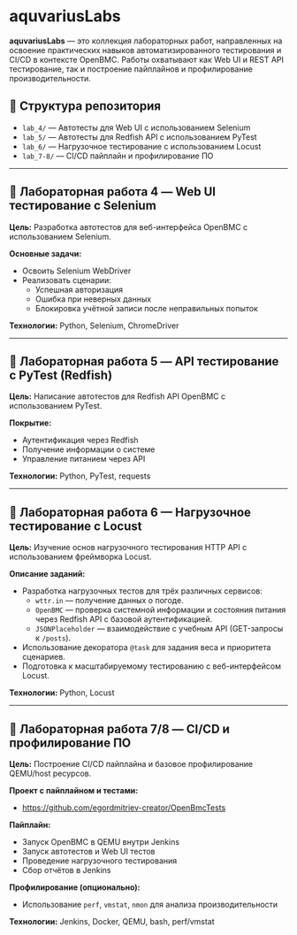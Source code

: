 # aquvariusLabs

**aquvariusLabs** — это коллекция лабораторных работ, направленных на освоение практических навыков автоматизированного тестирования и CI/CD в контексте OpenBMC. Работы охватывают как Web UI и REST API тестирование, так и построение пайплайнов и профилирование производительности.

## 📂 Структура репозитория

- `lab_4/` — Автотесты для Web UI с использованием Selenium
- `lab_5/` — Автотесты для Redfish API с использованием PyTest
- `lab_6/` — Нагрузочное тестирование с использованием Locust
- `lab_7-8/` — CI/CD пайплайн и профилирование ПО

---

## 🔹 Лабораторная работа 4 — Web UI тестирование с Selenium

**Цель:** Разработка автотестов для веб-интерфейса OpenBMC с использованием Selenium.

**Основные задачи:**
- Освоить Selenium WebDriver
- Реализовать сценарии:
  - Успешная авторизация
  - Ошибка при неверных данных
  - Блокировка учётной записи после неправильных попыток

**Технологии:** Python, Selenium, ChromeDriver

---

## 🔹 Лабораторная работа 5 — API тестирование с PyTest (Redfish)

**Цель:** Написание автотестов для Redfish API OpenBMC с использованием PyTest.

**Покрытие:**
- Аутентификация через Redfish
- Получение информации о системе
- Управление питанием через API

**Технологии:** Python, PyTest, requests

---

## 🔹 Лабораторная работа 6 — Нагрузочное тестирование с Locust

**Цель:** Изучение основ нагрузочного тестирования HTTP API с использованием фреймворка Locust.

**Описание заданий:**
- Разработка нагрузочных тестов для трёх различных сервисов:
  - `wttr.in` — получение данных о погоде.
  - `OpenBMC` — проверка системной информации и состояния питания через Redfish API с базовой аутентификацией.
  - `JSONPlaceholder` — взаимодействие с учебным API (GET-запросы к `/posts`).
- Использование декоратора `@task` для задания веса и приоритета сценариев.
- Подготовка к масштабируемому тестированию с веб-интерфейсом Locust.

**Технологии:** Python, Locust

---

## 🔹 Лабораторная работа 7/8 — CI/CD и профилирование ПО

**Цель:** Построение CI/CD пайплайна и базовое профилирование QEMU/host ресурсов.

**Проект с пайплайном и тестами:**
- https://github.com/egordmitriev-creator/OpenBmcTests

**Пайплайн:**
- Запуск OpenBMC в QEMU внутри Jenkins
- Запуск автотестов и Web UI тестов
- Проведение нагрузочного тестирования
- Сбор отчётов в Jenkins

**Профилирование (опционально):**
- Использование `perf`, `vmstat`, `nmon` для анализа производительности

**Технологии:** Jenkins, Docker, QEMU, bash, perf/vmstat




